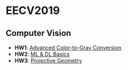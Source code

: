 # EECV2019
## Computer Vision
* **HW1**: [Advanced Color-to-Gray Conversion](https://github.com/Andychen3558/EECV2019/tree/master/hw1)
* **HW2**: [ML & DL Basics](https://github.com/Andychen3558/EECV2019/tree/master/hw2)
* **HW3**: [Projective Geometry](https://github.com/Andychen3558/EECV2019/tree/master/hw3)

